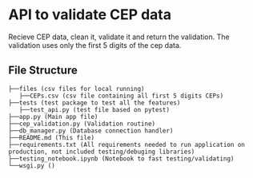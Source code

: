 # API to validate CEP data

Recieve CEP data, clean it, validate it and return the validation.
The validation uses only the first 5 digits of the cep data.

## File Structure

```
├──files (csv files for local running)
   ├──CEPs.csv (csv file containing all first 5 digits CEPs)
├──tests (test package to test all the features)
   ├──test_api.py (test file based on pytest)
├──app.py (Main app file)
├──cep_validation.py (Validation routine)
├──db_manager.py (Database connection handler)
├──README.md (This file)
├──requirements.txt (All requirements needed to run application on production, not included testing/debuging libraries)
├──testing_notebook.ipynb (Notebook to fast testing/validating)
└──wsgi.py ()
```
